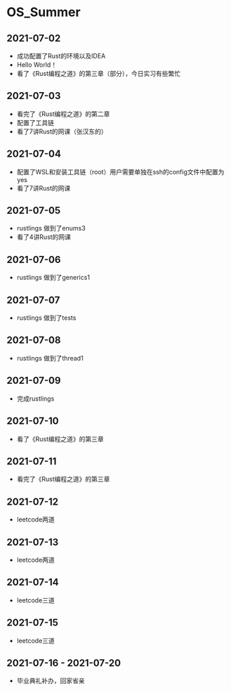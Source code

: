 # OS_Summer

## 2021-07-02

* 成功配置了Rust的环境以及IDEA
* Hello World！
* 看了《Rust编程之道》的第三章（部分），今日实习有些繁忙

## 2021-07-03

* 看完了《Rust编程之道》的第二章
* 配置了工具链
* 看了7讲Rust的网课（张汉东的）

## 2021-07-04

* 配置了WSL和安装工具链（root）用户需要单独在ssh的config文件中配置为yes
* 看了7讲Rust的网课

## 2021-07-05

* rustlings 做到了enums3
* 看了4讲Rust的网课

## 2021-07-06

* rustlings 做到了generics1

## 2021-07-07

* rustlings 做到了tests

## 2021-07-08

* rustlings 做到了thread1

## 2021-07-09

* 完成rustlings

## 2021-07-10

* 看了《Rust编程之道》的第三章

## 2021-07-11

* 看完了《Rust编程之道》的第三章

## 2021-07-12

* leetcode两道

## 2021-07-13

* leetcode两道

## 2021-07-14

* leetcode三道

## 2021-07-15

* leetcode三道

## 2021-07-16 - 2021-07-20
* 毕业典礼补办，回家省亲